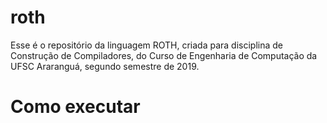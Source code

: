 # roth
Esse é o repositório da linguagem ROTH, criada para disciplina de Construção de Compiladores, do Curso de Engenharia de Computação da UFSC Araranguá, segundo semestre de 2019.

# Como executar

